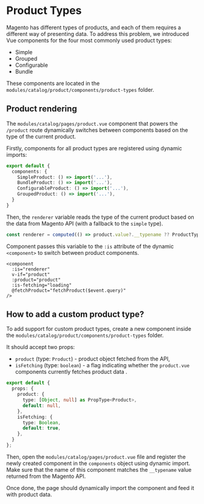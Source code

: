 # Product Types

Magento has different types of products, and each of them requires a different way of presenting data. To address this problem, we introduced Vue components for the four most commonly used product types:

- Simple
- Grouped
- Configurable
- Bundle

These components are located in the `modules/catalog/product/components/product-types` folder.

## Product rendering

The `modules/catalog/pages/product.vue` component that powers the `/product` route dynamically switches between components based on the type of the current product.

Firstly, components for all product types are registered using dynamic imports:

```typescript
export default {
  components: {
    SimpleProduct: () => import('...'),
    BundleProduct: () => import('...'),
    ConfigurableProduct: () => import('...'),
    GroupedProduct: () => import('...'),
  }
}
```

Then, the `renderer` variable reads the type of the current product based on the data from Magento API (with a fallback to the `simple` type).

```typescript
const renderer = computed(() => product.value?.__typename ?? ProductTypeEnum.SIMPLE_PRODUCT);
```

Component passes this variable to the `:is` attribute of the dynamic `<component>` to switch between product components.

```html{2}
<component
  :is="renderer"
  v-if="product"
  :product="product"
  :is-fetching="loading"
  @fetchProduct="fetchProduct($event.query)"
/>
```

## How to add a custom product type?

To add support for custom product types, create a new component inside the `modules/catalog/product/components/product-types` folder.

It should accept two props:

- `product` (type: `Product`) - product object fetched from the API,
- `isFetching` (type: `boolean`) - a flag indicating whether the `product.vue` components currently fetches product data .

```typescript
export default {
  props: {
    product: {
      type: [Object, null] as PropType<Product>,
      default: null,
    },
    isFetching: {
      type: Boolean,
      default: true,
    },
  }
};
```

Then, open the `modules/catalog/pages/product.vue` file and register the newly created component in the `components` object using dynamic import. Make sure that the name of this component matches the `__typename` value returned from the Magento API.

Once done, the page should dynamically import the component and feed it with product data.
